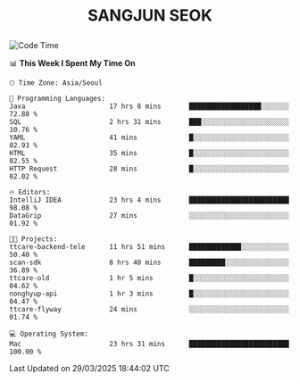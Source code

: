 <h1>
 <p align="center">
   SANGJUN SEOK
 </p>
</h1>

<!--START_SECTION:waka-->
![Code Time](http://img.shields.io/badge/Code%20Time-4%2C190%20hrs%2056%20mins-blue)

📊 **This Week I Spent My Time On** 

```text
🕑︎ Time Zone: Asia/Seoul

💬 Programming Languages: 
Java                     17 hrs 8 mins       ██████████████████░░░░░░░   72.88 % 
SQL                      2 hrs 31 mins       ███░░░░░░░░░░░░░░░░░░░░░░   10.76 % 
YAML                     41 mins             █░░░░░░░░░░░░░░░░░░░░░░░░   02.93 % 
HTML                     35 mins             █░░░░░░░░░░░░░░░░░░░░░░░░   02.55 % 
HTTP Request             28 mins             █░░░░░░░░░░░░░░░░░░░░░░░░   02.02 % 

🔥 Editors: 
IntelliJ IDEA            23 hrs 4 mins       █████████████████████████   98.08 % 
DataGrip                 27 mins             ░░░░░░░░░░░░░░░░░░░░░░░░░   01.92 % 

🐱‍💻 Projects: 
ttcare-backend-tele      11 hrs 51 mins      █████████████░░░░░░░░░░░░   50.40 % 
scan-sdk                 8 hrs 40 mins       █████████░░░░░░░░░░░░░░░░   36.89 % 
ttcare-old               1 hr 5 mins         █░░░░░░░░░░░░░░░░░░░░░░░░   04.62 % 
nonghyup-api             1 hr 3 mins         █░░░░░░░░░░░░░░░░░░░░░░░░   04.47 % 
ttcare-flyway            24 mins             ░░░░░░░░░░░░░░░░░░░░░░░░░   01.74 % 

💻 Operating System: 
Mac                      23 hrs 31 mins      █████████████████████████   100.00 % 
```


 Last Updated on 29/03/2025 18:44:02 UTC
<!--END_SECTION:waka-->
